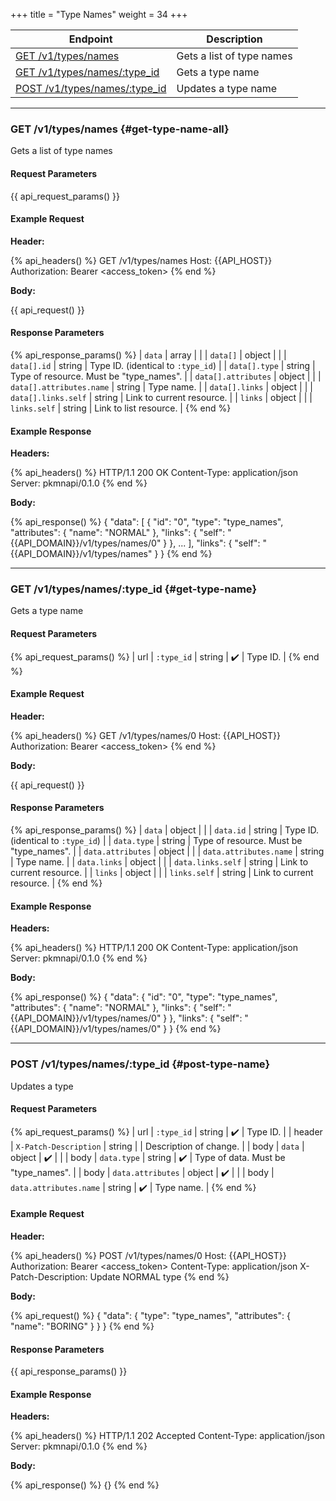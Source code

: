 +++
title = "Type Names"
weight = 34
+++

| Endpoint                                         | Description               |
|--------------------------------------------------|---------------------------|
| [GET /v1/types/names](#get-type-name-all)        | Gets a list of type names |
| [GET /v1/types/names/:type_id](#get-type-name)   | Gets a type name          |
| [POST /v1/types/names/:type_id](#post-type-name) | Updates a type name       |

---

### GET /v1/types/names {#get-type-name-all}

Gets a list of type names

#### Request Parameters

{{ api_request_params() }}

#### Example Request

**Header:**

{% api_headers() %}
GET /v1/types/names
Host: {{API_HOST}}
Authorization: Bearer <access_token>
{% end %}

**Body:**

{{ api_request() }}

#### Response Parameters

{% api_response_params() %}
| `data`                   | array  |                                         |
| `data[]`                 | object |                                         |
| `data[].id`              | string | Type ID. (identical to `:type_id`)      |
| `data[].type`            | string | Type of resource. Must be "type_names". |
| `data[].attributes`      | object |                                         |
| `data[].attributes.name` | string | Type name.                              |
| `data[].links`           | object |                                         |
| `data[].links.self`      | string | Link to current resource.               |
| `links`                  | object |                                         |
| `links.self`             | string | Link to list resource.                  |
{% end %}

#### Example Response

**Headers:**

{% api_headers() %}
HTTP/1.1 200 OK
Content-Type: application/json
Server: pkmnapi/0.1.0
{% end %}

**Body:**

{% api_response() %}
{
    "data": [
        {
            "id": "0",
            "type": "type_names",
            "attributes": {
                "name": "NORMAL"
            },
            "links": {
                "self": "{{API_DOMAIN}}/v1/types/names/0"
            }
        },
        ...
    ],
    "links": {
        "self": "{{API_DOMAIN}}/v1/types/names"
    }
}
{% end %}

---

### GET /v1/types/names/:type_id {#get-type-name}

Gets a type name

#### Request Parameters

{% api_request_params() %}
| url | `:type_id` | string | ✔️ | Type ID. |
{% end %}

#### Example Request

**Header:**

{% api_headers() %}
GET /v1/types/names/0
Host: {{API_HOST}}
Authorization: Bearer <access_token>
{% end %}

**Body:**

{{ api_request() }}

#### Response Parameters

{% api_response_params() %}
| `data`                 | object |                                         |
| `data.id`              | string | Type ID. (identical to `:type_id`)      |
| `data.type`            | string | Type of resource. Must be "type_names". |
| `data.attributes`      | object |                                         |
| `data.attributes.name` | string | Type name.                              |
| `data.links`           | object |                                         |
| `data.links.self`      | string | Link to current resource.               |
| `links`                | object |                                         |
| `links.self`           | string | Link to current resource.               |
{% end %}

#### Example Response

**Headers:**

{% api_headers() %}
HTTP/1.1 200 OK
Content-Type: application/json
Server: pkmnapi/0.1.0
{% end %}

**Body:**

{% api_response() %}
{
    "data": {
        "id": "0",
        "type": "type_names",
        "attributes": {
            "name": "NORMAL"
        },
        "links": {
            "self": "{{API_DOMAIN}}/v1/types/names/0"
        }
    },
    "links": {
        "self": "{{API_DOMAIN}}/v1/types/names/0"
    }
}
{% end %}

---

### POST /v1/types/names/:type_id {#post-type-name}

Updates a type

#### Request Parameters

{% api_request_params() %}
| url    | `:type_id`             | string | ✔️ | Type ID.                            |
| header | `X-Patch-Description`  | string |   | Description of change.              |
| body   | `data`                 | object | ✔️ |                                     |
| body   | `data.type`            | string | ✔️ | Type of data. Must be "type_names". |
| body   | `data.attributes`      | object | ✔️ |                                     |
| body   | `data.attributes.name` | string | ✔️ | Type name.                          |
{% end %}

#### Example Request

**Header:**

{% api_headers() %}
POST /v1/types/names/0
Host: {{API_HOST}}
Authorization: Bearer <access_token>
Content-Type: application/json
X-Patch-Description: Update NORMAL type
{% end %}

**Body:**

{% api_request() %}
{
    "data": {
        "type": "type_names",
        "attributes": {
            "name": "BORING"
        }
    }
}
{% end %}

#### Response Parameters

{{ api_response_params() }}

#### Example Response

**Headers:**

{% api_headers() %}
HTTP/1.1 202 Accepted
Content-Type: application/json
Server: pkmnapi/0.1.0
{% end %}

**Body:**

{% api_response() %}
{}
{% end %}
